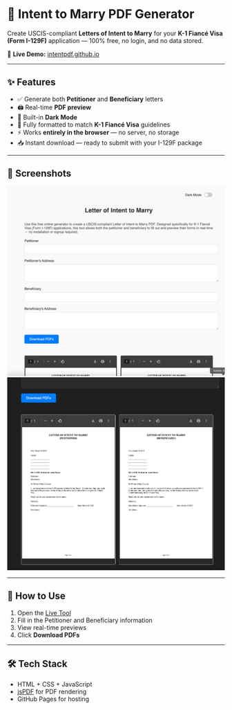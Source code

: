 # 💍 Intent to Marry PDF Generator

Create USCIS-compliant **Letters of Intent to Marry** for your **K-1 Fiancé Visa (Form I-129F)** application — 100% free, no login, and no data stored.

🔗 **Live Demo:** [intentpdf.github.io](https://intentpdf.github.io)

---

## ✨ Features

- ✅ Generate both **Petitioner** and **Beneficiary** letters
- 🖨️ Real-time **PDF preview**
- 🌙 Built-in **Dark Mode**
- 📄 Fully formatted to match **K-1 Fiancé Visa** guidelines
- ⚡ Works **entirely in the browser** — no server, no storage
- 📥 Instant download — ready to submit with your I-129F package

---

## 📸 Screenshots

![Preview 1](images/intentpdf-preview-light.webp)
![Preview 2](images/intentpdf-preview-dark.webp)

---

## 🚀 How to Use

1. Open the [Live Tool](https://intentpdf.github.io)
2. Fill in the Petitioner and Beneficiary information
3. View real-time previews
4. Click **Download PDFs**

---

## 🛠️ Tech Stack

- HTML + CSS + JavaScript
- [jsPDF](https://github.com/parallax/jsPDF) for PDF rendering
- GitHub Pages for hosting
